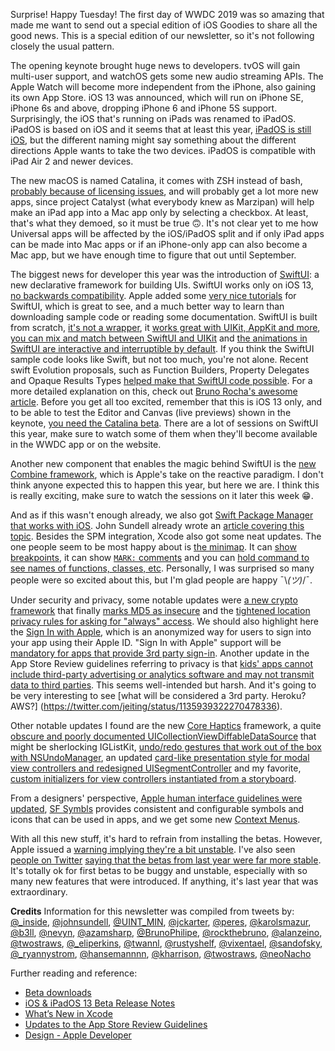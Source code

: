 Surprise! Happy Tuesday! The first day of WWDC 2019 was so amazing that made me want to send out a special edition of iOS Goodies to share all the good news. This is a special edition of our newsletter, so it's not following closely the usual pattern.

The opening keynote brought huge news to developers. tvOS will gain multi-user support, and watchOS gets some new audio streaming APIs. The Apple Watch will become more independent from the iPhone, also gaining its own App Store. iOS 13 was announced, which will run on iPhone SE, iPhone 6s and above, dropping iPhone 6 and iPhone 5S support. Surprisingly, the iOS that's running on iPads was renamed to iPadOS. iPadOS is based on iOS and it seems that at least this year, [iPadOS is still iOS](https://twitter.com/_inside/status/1135640410175332356), but the different naming might say something about the different directions Apple wants to take the two devices. iPadOS is compatible with iPad Air 2 and newer devices. 

The new macOS is named Catalina, it comes with ZSH instead of bash, [probably because of licensing issues](https://twitter.com/nevyn/status/1135814006323712000), and will probably get a lot more new apps, since project Catalyst (what everybody knew as Marzipan) will help make an iPad app into a Mac app only by selecting a checkbox. At least, that's what they demoed, so it must be true 🙃. It's not clear yet to me how Universal apps will be affected by the iOS/iPadOS split and if only iPad apps can be made into Mac apps or if an iPhone-only app can also become a Mac app, but we have enough time to figure that out until September.

The biggest news for developer this year was the introduction of [SwiftUI](https://developer.apple.com/xcode/swiftui/): a new declarative framework for building UIs. SwiftUI works only on iOS 13, [no backwards compatibility](https://twitter.com/UINT_MIN/status/1135643392912658432). Apple added some [very nice tutorials](https://developer.apple.com/tutorials/swiftui) for SwiftUI, which is great to see, and a much better way to learn than downloading sample code or reading some documentation. SwiftUI is built from scratch, [it's not a wrapper](https://twitter.com/jckarter/status/1135627146062286848), it [works great with UIKit, AppKit and more](https://twitter.com/nnnnnnnn/status/1135632048478085121), [you can mix and match between SwiftUI and UIKit](https://twitter.com/smileyborg/status/1135947261848875008) and [the animations in SwiftUI are interactive and interruptible by default](https://twitter.com/b3ll/status/1135766725432004609). If you think the SwiftUI sample code looks like Swift, but not too much, you're not alone. Recent swift Evolution proposals, such as Function Builders, Property Delegates and Opaque Results Types [helped make that SwiftUI code possible](https://twitter.com/peres/status/1135707753958129664). For a more detailed explanation on this, check out [Bruno Rocha's awesome article](https://swiftrocks.com/inside-swiftui-compiler-magic.html). Before you get all too excited, remember that this is iOS 13 only, and to be able to test the Editor and Canvas (live previews) shown in the keynote, [you need the Catalina beta](https://twitter.com/karolsmazur/status/1135762901061513216). There are a lot of sessions on SwiftUI this year, make sure to watch some of them when they'll become available in the WWDC app or on the website.

Another new component that enables the magic behind SwiftUI is the [new Combine framework](https://developer.apple.com/documentation/combine), which is Apple's take on the reactive paradigm. I don't think anyone expected this to happen this year, but here we are. I think this is really exciting, make sure to watch the sessions on it later this week 😁.

And as if this wasn't enough already, we also got [Swift Package Manager that works with iOS](https://twitter.com/phillfarrugia/status/1135675822398853120). John Sundell already wrote an [article covering this topic](https://wwdcbysundell.com/2019/xcode-swiftpm-first-look/). Besides the SPM integration, Xcode also got some neat updates. The one people seem to be most happy about is [the minimap](https://twitter.com/twostraws/status/1135641047508213761). It can [show breakpoints](https://twitter.com/noahsark769/status/1135673073217155078), it can show [`MARK:` comments](https://twitter.com/twannl/status/1135646946289258496) and you can [hold command to see names of functions, classes, etc](https://twitter.com/_eliperkins/status/1135666873591304192). Personally, I was surprised so many people were so excited about this, but I'm glad people are happy ¯\\_(ツ)_/¯. 

Under security and privacy, some notable updates were [a new crypto framework](https://twitter.com/rustyshelf/status/1135685294345220096) that finally [marks MD5 as insecure](https://twitter.com/vixentael/status/1135680658301444096) and the [tightened location privacy rules for asking for "always" access](https://twitter.com/_inside/status/1135678598336040960). We should also highlight here the [Sign In with Apple](https://developer.apple.com/sign-in-with-apple/), which is an anonymized way for users to sign into your app using their Apple ID. "Sign In with Apple" support will be [mandatory for apps that provide 3rd party sign-in](https://twitter.com/sandofsky/status/1135673287659347968). Another update in the App Store Review guidelines referring to privacy is that [kids' apps cannot include third-party advertising or analytics software and may not transmit data to third parties](https://twitter.com/preshit/status/1135646822255304704). This seems well-intended but harsh. And it's going to be very interesting to see [what will be considered a 3rd party. Heroku? AWS?] (https://twitter.com/jeiting/status/1135939322270478336).

Other notable updates I found are the new [Core Haptics](https://developer.apple.com/documentation/corehaptics) framework, a quite [obscure and poorly documented UICollectionViewDiffableDataSource](https://developer.apple.com/documentation/uikit/uicollectionviewdiffabledatasource?language=occ) that might be sherlocking IGListKit, [undo/redo gestures that work out of the box with NSUndoManager](https://twitter.com/steipete/status/1135675328947400704), an updated [card-like presentation style for modal view controllers and redesigned UISegmentController](https://twitter.com/hansemannnn/status/1135667513960816642) and my favorite, [custom initializers for view controllers instantiated from a storyboard](https://twitter.com/kharrison/status/1135641442658017281).

From a designers' perspective, [Apple human interface guidelines were updated](https://developer.apple.com/design/whats-new/), [SF Symbls](https://developer.apple.com/design/human-interface-guidelines/sf-symbols/overview/) provides consistent and configurable symbols and icons that can be used in apps, and we get some new [Context Menus](https://developer.apple.com/design/human-interface-guidelines/ios/controls/context-menus/).

With all this new stuff, it's hard to refrain from installing the betas. However, Apple issued a [warning implying they're a bit unstable](https://twitter.com/tomhamming/status/1135643886263492609). I've also seen [people on Twitter](https://twitter.com/BrunoPhilipe/status/1135646103448293377) [saying that the betas from last year were far more stable](https://twitter.com/azamsharp/status/1135965744385220614). It's totally ok for first betas to be buggy and unstable, especially with so many new features that were introduced. If anything, it's last year that was extraordinary.

**Credits** 
Information for this newsletter was compiled from tweets by: [@_inside](https://twitter.com/_inside), [@johnsundell](https://twitter.com/johnsundell), [@UINT_MIN](https://twitter.com/UINT_MIN), [@jckarter](https://twitter.com/jckarter), [@peres](https://twitter.com/peres), [@karolsmazur](https://twitter.com/karolsmazur), [@b3ll](https://twitter.com/b3ll), [@nevyn](https://twitter.com/nevyn), [@azamsharp](https://twitter.com/azamsharp), [@BrunoPhilipe](https://twitter.com/BrunoPhilipe), [@rockthebruno](https://twitter.com/rockthebruno), [@alanzeino](https://twitter.com/alanzeino), [@twostraws](https://twitter.com/twostraws), [@_eliperkins](https://twitter.com/_eliperkins), [@twannl](https://twitter.com/twannl), [@rustyshelf](https://twitter.com/rustyshelf), [@vixentael](https://twitter.com/vixentael), [@sandofsky](https://twitter.com/sandofsky), [@_ryannystrom](https://twitter.com/_ryannystrom), [@hansemannnn](https://twitter.com/hansemannnn), [@kharrison](https://twitter.com/kharrison), [@twostraws](https://twitter.com/twostraws), [@neoNacho](http://twitter.com/neoNacho)

Further reading and reference:

- [Beta downloads](https://developer.apple.com/download/)
- [iOS & iPadOS 13 Beta Release Notes](https://developer.apple.com/documentation/ios_ipados_release_notes/ios_ipados_13_beta_release_notes)
- [What’s New in Xcode](https://developer.apple.com/xcode/whats-new/)
- [Updates to the App Store Review Guidelines](https://developer.apple.com/news/?id=06032019j)
- [Design - Apple Developer](https://developer.apple.com/design/)
